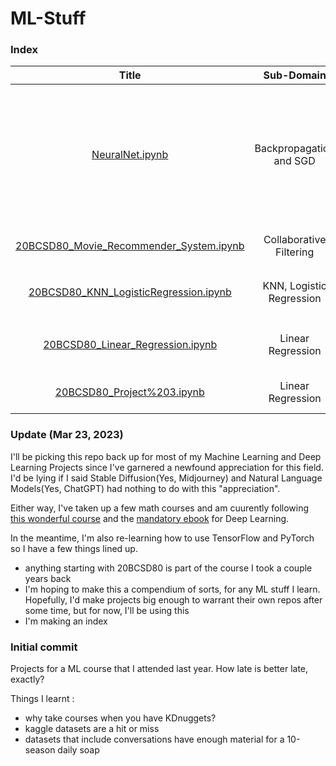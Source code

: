 # ML-Stuff
<h3>Index</h3>

| Title | Sub-Domain | Remarks |
|     :---:    |     :---:      |     :---:     |
| [NeuralNet.ipynb](NeuralNet.ipynb) | Backpropagation and SGD | Neural Network from scratch to recognise digits from the [MNIST](mnist.pkl.gz) dataset that I made while following [this ebook](http://neuralnetworksanddeeplearning.com/). Uses backpropagation, mini batch stochastic gradient descent and Logistic function as loss|
| [20BCSD80_Movie_Recommender_System.ipynb](20BCSD80_Movie_Recommender_System.ipynb) | Collaborative Filtering | Movie Recommender using the MovieLens 1mil dataset |
| [20BCSD80_KNN_LogisticRegression.ipynb](20BCSD80_KNN_LogisticRegression.ipynb) | KNN, Logistic Regression | Find probability of a person purchasing a plot given `age` and `salary` |
| [20BCSD80_Linear_Regression.ipynb](20BCSD80_Linear_Regression.ipynb)     | Linear Regression      |  Using dataset “investment_data.csv”, find turnover for specified values.      |
| [20BCSD80_Project%203.ipynb](20BCSD80_Project%203.ipynb)   | Linear Regression     | Finding out per capita income of a Canadian Citizen    |



  <h3>Update (Mar 23, 2023)</h3>
  
  I'll be picking this repo back up for most of my Machine Learning and Deep Learning Projects since I've garnered a newfound appreciation for this field. I'd be lying if I said Stable Diffusion(Yes, Midjourney) and Natural Language Models(Yes, ChatGPT) had nothing to do with this "appreciation".  
  
Either way, I've taken up a few math courses and am cuurently following <a href="https://nptel.ac.in/courses/106106184">this wonderful course</a> and the <a href="http://neuralnetworksanddeeplearning.com/">mandatory ebook</a> for Deep Learning. 

In the meantime, I'm also re-learning how to use TensorFlow and PyTorch so I have a few things lined up.  

- anything starting with 20BCSD80 is part of the course I took a couple years back
- I'm hoping to make this a compendium of sorts, for any ML stuff I learn. Hopefully, I'd make projects big enough to warrant their own repos after some time, but for now, I'll be using this  
- I'm making an index

<h3>Initial commit</h3>
Projects for a ML course that I attended last year.  
How late is better late, exactly?  
  
  Things I learnt :   
  - why take courses when you have KDnuggets?  
  - kaggle datasets are a hit or miss  
  - datasets that include conversations have enough material for a 10-season daily soap
  
